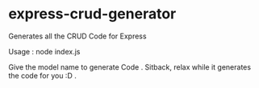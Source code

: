 express-crud-generator
======================

Generates all the CRUD Code for Express

Usage : node index.js

Give the model name to generate Code . Sitback, relax while it generates the code for you :D .
